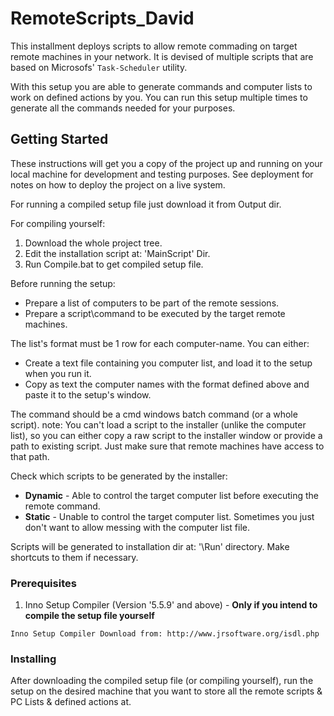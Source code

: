 # RemoteScripts_David

This installment deploys scripts to allow remote commading on target remote machines in your network.
It is devised of multiple scripts that are based on Microsofs' `Task-Scheduler` utility.

With this setup you are able to generate commands and computer lists to work on defined actions by you.
You can run this setup multiple times to generate all the commands needed for your purposes.

## Getting Started

These instructions will get you a copy of the project up and running on your local machine for development and testing purposes. See deployment for notes on how to deploy the project on a live system.


For running a compiled setup file just download it from Output dir.

For compiling yourself:
1. Download the whole project tree.
2. Edit the installation script at: 'MainScript' Dir.
3. Run Compile.bat to get compiled setup file.

Before running the setup: 
* Prepare a list of computers to be part of the remote sessions.
* Prepare a script\command to be executed by the target remote machines.

The list's format must be 1 row for each computer-name. You can either:
- Create a text file containing you computer list, and load it to the setup when you run it.
- Copy as text the computer names with the format defined above and paste it to the setup's window.

The command should be a cmd windows batch command (or a whole script).
note: You can't load a script to the installer (unlike the computer list), so you can either copy a raw
script to the installer window or provide a path to existing script. Just make sure that remote machines have access to that path.

Check which scripts to be generated by the installer:
* **Dynamic** -  Able to control the target computer list before executing the remote command.
* **Static** -  Unable to control the target computer list. Sometimes you just don't want to allow messing with the computer list file.

Scripts will be generated to installation dir at: '\Run' directory.
Make shortcuts to them if necessary.

### Prerequisites

1. Inno Setup Compiler (Version '5.5.9' and above) - **Only if you intend to compile the setup file yourself**


```
Inno Setup Compiler Download from: http://www.jrsoftware.org/isdl.php
```

### Installing

After downloading the compiled setup file (or compiling yourself), run the setup on the desired machine
that you want to store all the remote scripts & PC Lists & defined actions at.



